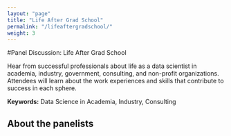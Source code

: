 ```yaml
---
layout: "page"
title: "Life After Grad School"
permalink: "/lifeaftergradschool/"
weight: 3
---
```

#Panel Discussion: Life After Grad School

Hear from successful professionals about life as a data scientist in academia, industry, government, consulting, and non-profit organizations. 
Attendees will learn about the work experiences and skills that contribute to success in each sphere.


**Keywords:** Data Science in Academia, Industry, Consulting


## About the panelists
